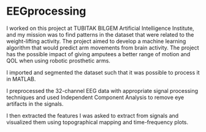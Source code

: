 # EEGprocessing
I worked on this project at TUBITAK BILGEM Artificial Intelligence Institute, and my mission was to find patterns in the dataset that were related to the weight-lifting activity. The project aimed to develop a machine learning algorithm that would predict arm movements from brain activity. The project has the possible impact of giving amputees a better range of motion and QOL when using robotic prosthetic arms.

I imported and segmented the dataset such that it was possible to process it in MATLAB.

I preprocessed the 32-channel EEG data with appropriate signal processing techniques and used Independent Component Analysis to remove eye artifacts in the signals.

I then extracted the features I was asked to extract from signals and visualized them using topographical mapping and time-frequency plots.


